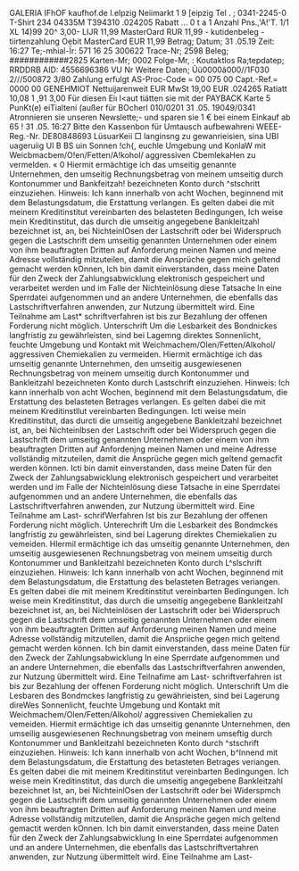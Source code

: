 GALERIA IFhOF kaufhof.de l.elpzig Neiimarkt 1 9 [eipzig Tel . ; 0341-2245-0 T-Shirt 234 04335M T394310 .024205 Rabatt ... 0 t a 1 Anzahl Pns.,'A!'T. 1/1 XL 14)99 20^ 3,00- LIJR 11,99 MasterOard RUR 11,99 - kutidenbeleg - tiirtenzahlung Oebit MasterCard EUR 11,99 Betrag; Datum; 31 .05.19 Zeit: 16:27 Te;-mhial-Ïr: 571 16 25 300622 Trace-Nr; 2598 Beleg; ############2825 Karten-Mr; 0002 Folge-Mr, : Koutaktlos Ra;tepdatep; RRDDRB AID: 4556696386 VU Nr Weitere Daten; Ũũ0000â000//1F030 2///500872 3/80 Zahlung erfulgt AS-Proc-Code = 00 075 00 Capt.-Ref.= 0000 00 GENEHMIOT Nettuijarenweit EUR MwSt 19,00 EUR .024265 Ratiatt 10,08 1 ,91 3,00 Für diesen Eiı l<aut tiätten sie mit der PAYBACK Karte 5 PunKt(e) eiTialteni (außer für BOcherl 010/0201 31 .05. 19049/0341 Atronnieren sie unseren Newslette;- und sparen sie 1 € bei einem Einkauf ab 65 ! 31 .05. 16:27 Bitte den Kassenbon für Umtausch aufbewahreni WEEE-Reg.-Nr. DE80848693 LüsuarKeii □ langinsng zu gewanrieisien, sina UBI uageruiig UI B BS uin Sonnen !ch{, euchle Umgebung und KonlaW mit Weicbmacbem/O!en/Fetten/A!kohol/ aggressiven CbemlekaHen zu vermelden. « 0 Hiermit ermächtige ich das umseitig genannte Unternehmen, den umseitig Rechnungsbetrag von meinem umseitig durch Kontonummer und Bankfeitzah! bezeichneten Konto durch ^stschritt einzuziehen. Hinweis: Ich kann innerhalb von acht Wochen, beginnend mit dem Belastungsdatum, die Erstattung verlangen. Es gelten dabei die mit meinem Kreditinstitut vereinbarten des belasteten Bedingungen, Ich weise mein Kreditinstitut, das durch die umseitig angegebene Bankleitzahl bezeichnet ist, an, bei NichteinlOsen der Lastschrift oder bei Widerspruch gegen die Lastschrift dem umseitig genannten Unternehmen oder einem von ihm beauftragten Dritten auf Anforderung meinen Namen und meine Adresse vollständig mitzuteilen, damit die Ansprüche gegen mich geltend gemacht werden kOnnen, Ich bin damit einverstanden, dass meine Daten für den Zweck der Zahlungsabwicklung elektronisch gespeichert und verarbeitet werden und im Falle der Nichteinlösung diese Tatsache ln eine Sperrdatei aufgenommen und an andere Unternehmen, die ebenfalls das Lastschriftverfahren anwenden, zur Nutzung übermittelt wird. Eine Teilnahme am Last* schriftverfahren ist bis zur Bezahlung der offenen Forderung nicht möglich. Unterschrift Um die Lesbarkeit des Bondnickes langfristig zu gewährleisten, sind bei Lagemng direktes Sonnenlicht, feuchte Umgebung und Kontakt mit Weichmachem/Olen/Fetten/Alkohol/ aggressiven Chemiekalien zu vermeiden. Hiermit ermächtige ich das umseitig genannte Unternehmen, den umseitig ausgewiesenen Rechnungsbetrag von meinem umseitig durch Kontonummer und Bankleitzahl bezeichneten Konto durch Lastschrift einzuziehen. Hinweis: Ich kann innerhalb von acht Wochen, beginnend mit dem Belastungsdatum, die Erstattung des belasteten Betrages verlangen. Es gelten dabei die mit meinem Kreditinstllut vereinbarten Bedingungen. Icti weise mein Kreditinstitut, das durcti die umseitig angegebene Bankleitzahl bezeichnet ist, an, bei Nichteinlbsen der Lastschrift oder bei Widerspruch gegen die Lastschrift dem umseitig genannten Unternehmen oder einem von ihm beauftragten Dritten auf Anfordenjng meinen Namen und meine Adresse vollständig mitzuteilen, damit die Ansprüche gegen mich geltend gemacfit werden können. Icti bin damit einverstanden, dass meine Daten für den Zweck der Zahlungsabwicklung elektronisch gespeichert und verarbeitet werden und im Falle der Nichteinlösung diese Tatsache in eine Sperrdatei aufgenommen und an andere Unternehmen, die ebenfalls das Lastschriftverfahren anwenden, zur Nutzung übermittelt wird. Eine Teilnahme am Last- schrifWerfahren Ist bis zur Bezahlung der offenen Forderung nicht möglich. Unterechrift Um die Lesbarkeit des Bondmckes langfristig zu gewährleisten, sind bei Lagerung direktes Chemiekalien zu vemeiden. Hlermil ermächtige ich das umseitig genannte Unternehmen, den umseitig ausgewiesenen Rechnungsbetrag von meinem umseitig durch Kontonummer und Bankleitzahl bezeichneten Konto durch L^slschrift einzuziehen. Hinweis: Ich kann innerhalb von acht Wochen, beginnend mit dem Belastungsdatum, die Erstattung des belasteten Betrages veriangen. Es gelten dabei die mit meinem Kreditinstitut vereinbarten Bedingungen. Ich weise mein Kreditinstitut, das durch die umseitig angegebene Bankleitzahl bezeichnet ist, an, bei Nichteinlösen der Lastschrift oder bei Widerspruch gegen die Lastschrift dem umseitig genannten Unternehmen oder einem von ihm beauftragten Dritten auf Anforderung meinen Namen und meine Adresse vollständig mitzutellen, damit die Anspriiche gegen mich geltend gemacht werden können. Ich bin damit einverstanden, dass meine Daten für den Zweck der Zahlungsabwicklung In eine Sperrdate aufgenommen und an andere Unternehmen, die ebenfalls das Lastschriftverfahren anwenden, zur Nutzung übermittelt wird. Eine Teilnafime am Last- schriftverfahren ist bis zur Bezahlung der offenen Forderung nicht möglich. Unterschrift Um die Lesbaren des Bondmckes langfristig zu gewährieisten, sind bei Lagerung direWes Sonnenlicht, feuchte Umgebung und Kontakt mit Weichmachem/Olen/Fetten/Alkohol/ aggressiven Chemiekalien zu vemeiden. Hiermit ermächtige ich das umseitig genannte Unternehmen, den umseilig ausgewiesenen Rechnungsbetrag von meinem umseftig durch Kontonummer und Bankleitzahl bezeichneten Konto durch ^stschrift einzuziehen. Hinweis: Ich kann innerhalb von acht Wochen, b^lnnend mit dem Belastungsdatum, die Erstattung des betasteten Betrages veriangen. Es gelten dabei die mit meinem Kreditinstitut vereinbarten Bedingungen. Ich weise mein Kreditinstitut, das durch die umseitig angegebene Bankleitzahl bezeichnet Ist, an, bei NichteinlOsen der Lastschrift oder bei Widerspmch gegen die Lastschrift dem umseitig genannten Unternehmen oder einem von ihm beauftragten Dritten auf Anforderung meinen Namen und meine Adresse vollständig mitzutellen, damit die Anspräche gegen mich geltend gemactit werden kOnnen. Ich bin damit einverstanden, dass meine Daten für den Zweck der Zahlungsabwicklung In eine Sperrdatei aufgenommen und an andere Unternehmen, die ebenfalls das Lastschriftvertahren anwenden, zur Nutzung übermittelt wird. Eine Teilnahme am Last-